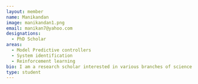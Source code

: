 ```yaml
---
layout: member
name: Manikandan
image: manikandan1.png
email: manikan7@yahoo.com
designations: 
  - PhD Scholar
areas:
  - Model Predictive controllers
  - System identification
  - Reinforcement learning
bio: I am a research scholar interested in various branches of science. Data science, Biochemistry, Machine learning, Control. Currently working on data science and control related projects.
type: student
---
```

